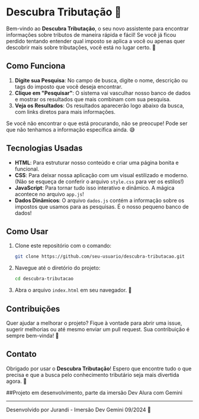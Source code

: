 # Descubra Tributação 🚀

Bem-vindo ao **Descubra Tributação**, o seu novo assistente para encontrar informações sobre tributos de maneira rápida e fácil! Se você já ficou perdido tentando entender qual imposto se aplica a você ou apenas quer descobrir mais sobre tributações, você está no lugar certo. 🎯

## Como Funciona

1. **Digite sua Pesquisa**: No campo de busca, digite o nome, descrição ou tags do imposto que você deseja encontrar.
2. **Clique em "Pesquisar"**: O sistema vai vasculhar nosso banco de dados e mostrar os resultados que mais combinam com sua pesquisa.
3. **Veja os Resultados**: Os resultados aparecerão logo abaixo da busca, com links diretos para mais informações.

Se você não encontrar o que está procurando, não se preocupe! Pode ser que não tenhamos a informação específica ainda. 😅

## Tecnologias Usadas

- **HTML**: Para estruturar nosso conteúdo e criar uma página bonita e funcional.
- **CSS**: Para deixar nossa aplicação com um visual estilizado e moderno. (Não se esqueça de conferir o arquivo `style.css` para ver os estilos!)
- **JavaScript**: Para tornar tudo isso interativo e dinâmico. A mágica acontece no arquivo `app.js`!
- **Dados Dinâmicos**: O arquivo `dados.js` contém a informação sobre os impostos que usamos para as pesquisas. É o nosso pequeno banco de dados!

## Como Usar

1. Clone este repositório com o comando:
    ```bash
    git clone https://github.com/seu-usuario/descubra-tributacao.git
    ```

2. Navegue até o diretório do projeto:
    ```bash
    cd descubra-tributacao
    ```

3. Abra o arquivo `index.html` em seu navegador. 🎉

## Contribuições

Quer ajudar a melhorar o projeto? Fique à vontade para abrir uma issue, sugerir melhorias ou até mesmo enviar um pull request. Sua contribuição é sempre bem-vinda! 🤗

## Contato

Obrigado por usar o **Descubra Tributação**! Espero que encontre tudo o que precisa e que a busca pelo conhecimento tributário seja mais divertida agora. 🎉

##Projeto em desenvolvimento, parte da imersão Dev Alura com Gemini

---

Desenvolvido por Jurandi - Imersão Dev Gemini 09/2024 🌟
